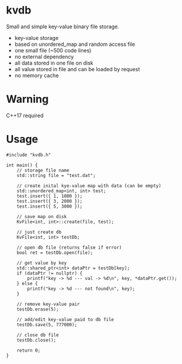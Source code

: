 # kvdb

Small and simple key-value binary file storage. 

* key-value storage
* based on unordered_map and random access file
* one small file (~500 code lines)
* no external dependency
* all data stored in one file on disk
* all value stored in file and can be loaded by request
* no memory cache

# Warning

C++17 required

# Usage


```
#include "kvdb.h"

int main() {
  	// storage file name
	std::string file = "test.dat"; 

  	// create inital kye-value map with data (can be empty)
	std::unordered_map<int, int> test;
	test.insert({ 1, 1000 });
	test.insert({ 3, 2000 });
	test.insert({ 5, 3000 });

  	// save map on disk
	KvFile<int, int>::create(file, test);

  	// just create db
	KvFile<int, int> testDb;
  
  	// open db file (returns false if error)
	bool ret = testDb.open(file);

  	// get value by key
	std::shared_ptr<int> dataPtr = testDb[key];
	if (dataPtr != nullptr) {
		printf("key -> %d --- val -> %d\n", key, *dataPtr.get());
	} else {
		printf("key -> %d --- not found\n", key);
	}
	
  	// remove key-value pair
	testDb.erase(5);

  	// add/edit key-value paid to db file
	testDb.save(5, 777000);
	
  	// close db file
	testDb.close();
  
	return 0;
}
```
